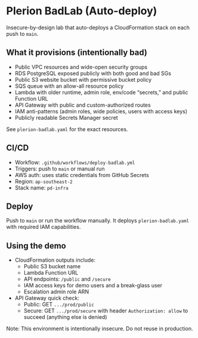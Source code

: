 # Plerion BadLab (Auto-deploy)

Insecure-by-design lab that auto-deploys a CloudFormation stack on each push to `main`.

## What it provisions (intentionally bad)
- Public VPC resources and wide-open security groups
- RDS PostgreSQL exposed publicly with both good and bad SGs
- Public S3 website bucket with permissive bucket policy
- SQS queue with an allow-all resource policy
- Lambda with older runtime, admin role, env/code “secrets,” and public Function URL
- API Gateway with public and custom-authorized routes
- IAM anti-patterns (admin roles, wide policies, users with access keys)
- Publicly readable Secrets Manager secret

See `plerion-badlab.yaml` for the exact resources.

## CI/CD
- Workflow: `.github/workflows/deploy-badlab.yml`
- Triggers: push to `main` or manual run
- AWS auth: uses static credentials from GitHub Secrets
- Region: `ap-southeast-2`
- Stack name: `pd-infra`

## Deploy
Push to `main` or run the workflow manually. It deploys `plerion-badlab.yaml` with required IAM capabilities.

## Using the demo
- CloudFormation outputs include:
  - Public S3 bucket name
  - Lambda Function URL
  - API endpoints: `/public` and `/secure`
  - IAM access keys for demo users and a break-glass user
  - Escalation admin role ARN
- API Gateway quick check:
  - Public: GET `.../prod/public`
  - Secure: GET `.../prod/secure` with header `Authorization: allow` to succeed (anything else is denied)

Note: This environment is intentionally insecure. Do not reuse in production.

